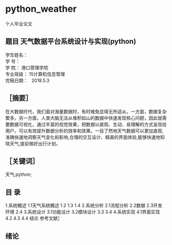 # python_weather
个人毕业论文
## 题目 天气数据平台系统设计与实现(python)
学生姓名：                       
学    号：                       
学    院：   港口管理学院      
专业班级：   15计算机信息管理      
完稿日期：   2018.5.3           
## ［摘要］
在大数据时代，我们面对海量数据时，有时难免显得无所适从，一方面，数据复杂繁多，另一方面，人类大脑无法从堆积如山的数据中快速发现核心问题，因此就需要数据可视化，通过丰富的视觉效果，把数据以直观、生动、易理解的方式呈现给用户，可以有效提升数据分析的效率和效果。一目了然地天气数据可以更加直观,准确快速地洞察天气变化和影响,合理的交互设计、精美的界面体验,能够快速地知晓天气,提前做好出行计划。
## ［关键词］
天气;python;
## 目 录
  1.系统概述
  	1.1天气系统概述
    	1.2
    	1.3
    	1.4
  2.系统分析
    2.1流程分析
    2.2数据
    2.3开发环境
    2.4
  3.系统设计
    3.1功能设计
    3.2模块设计
    3.3
    3.4
  4.系统实现
  4.1界面实现
  4.2
  4.3
  4.4
  结论
  参考文献］
## 绪论
